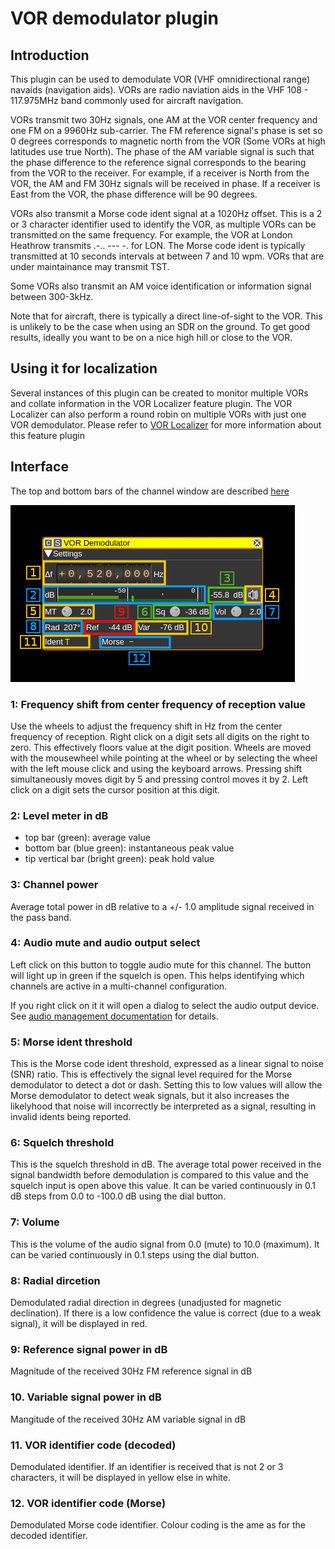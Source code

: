 <h1>VOR demodulator plugin</h1>

<h2>Introduction</h2>

This plugin can be used to demodulate VOR (VHF omnidirectional range) navaids (navigation aids). VORs are radio naviation aids in the VHF 108 - 117.975MHz band commonly used for aircraft navigation.

VORs transmit two 30Hz signals, one AM at the VOR center frequency and one FM on a 9960Hz sub-carrier. The FM reference signal's phase is set so 0 degrees corresponds to magnetic north from the VOR (Some VORs at high latitudes use true North). The phase of the AM variable signal is such that the phase difference to the reference signal corresponds to the bearing from the VOR to the receiver. For example, if a receiver is North from the VOR, the AM and FM 30Hz signals will be received in phase. If a receiver is East from the VOR, the phase difference will be 90 degrees.

VORs also transmit a Morse code ident signal at a 1020Hz offset. This is a 2 or 3 character identifier used to identify the VOR, as multiple VORs can be transmitted on the same frequency. For example, the VOR at London Heathrow transmits .-.. --- -. for LON. The Morse code ident is typically transmitted at 10 seconds intervals at between 7 and 10 wpm. VORs that are under maintainance may transmit TST.

Some VORs also transmit an AM voice identification or information signal between 300-3kHz.

Note that for aircraft, there is typically a direct line-of-sight to the VOR. This is unlikely to be the case when using an SDR on the ground. To get good results, ideally you want to be on a nice high hill or close to the VOR.

<h2>Using it for localization</h2>

Several instances of this plugin can be created to monitor multiple VORs and collate information in the VOR Localizer feature plugin. The VOR Localizer can also perform a round robin on multiple VORs with just one VOR demodulator. Please refer to [VOR Localizer](../../feature/vorlocalizer/readme.md) for more information about this feature plugin

<h2>Interface</h2>

The top and bottom bars of the channel window are described [here](../../../sdrgui/channel/readme.md)

![VOR Demodulator plugin GUI](../../../doc/img/VORDemodSC_plugin.png)

<h3>1: Frequency shift from center frequency of reception value</h3>

Use the wheels to adjust the frequency shift in Hz from the center frequency of reception. Right click on a digit sets all digits on the right to zero. This effectively floors value at the digit position. Wheels are moved with the mousewheel while pointing at the wheel or by selecting the wheel with the left mouse click and using the keyboard arrows. Pressing shift simultaneously moves digit by 5 and pressing control moves it by 2. Left click on a digit sets the cursor position at this digit.

<h3>2: Level meter in dB</h3>

  - top bar (green): average value
  - bottom bar (blue green): instantaneous peak value
  - tip vertical bar (bright green): peak hold value

<h3>3: Channel power</h3>

Average total power in dB relative to a +/- 1.0 amplitude signal received in the pass band.

<h3>4: Audio mute and audio output select</h3>

Left click on this button to toggle audio mute for this channel. The button will light up in green if the squelch is open. This helps identifying which channels are active in a multi-channel configuration.

If you right click on it it will open a dialog to select the audio output device. See [audio management documentation](../../../sdrgui/audio.md) for details.

<h3>5: Morse ident threshold</h3>

This is the Morse code ident threshold, expressed as a linear signal to noise (SNR) ratio. This is effectively the signal level required for the Morse demodulator to detect a dot or dash. Setting this to low values will allow the Morse demodulator to detect weak signals, but it also increases the likelyhood that noise will incorrectly be interpreted as a signal, resulting in invalid idents being reported.

<h3>6: Squelch threshold</h3>

This is the squelch threshold in dB. The average total power received in the signal bandwidth before demodulation is compared to this value and the squelch input is open above this value. It can be varied continuously in 0.1 dB steps from 0.0 to -100.0 dB using the dial button.

<h3>7: Volume</h3>

This is the volume of the audio signal from 0.0 (mute) to 10.0 (maximum). It can be varied continuously in 0.1 steps using the dial button.

<h3>8: Radial dircetion</h3>

Demodulated radial direction in degrees (unadjusted for magnetic declination). If there is a low confidence the value is correct (due to a weak signal), it will be displayed in red.

<h3>9: Reference signal power in dB</h3>

Magnitude of the received 30Hz FM reference signal in dB

<h3>10. Variable signal power in dB</h3>

Mangitude of the received 30Hz AM variable signal in dB

<h3>11. VOR identifier code (decoded)</h3>

Demodulated identifier. If an identifier is received that is not 2 or 3 characters, it will be displayed in yellow else in white.

<h3>12. VOR identifier code (Morse)</h3>

Demodulated Morse code identifier. Colour coding is the ame as for the decoded identifier.

